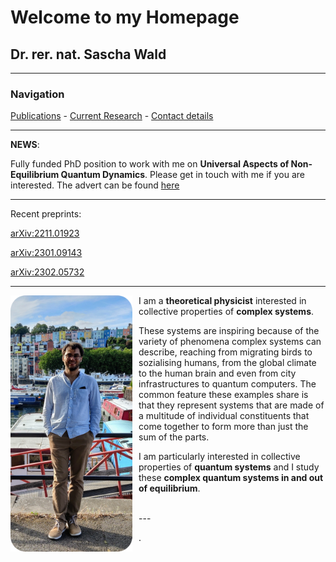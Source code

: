 # Welcome to my Homepage

## Dr. rer. nat. Sascha Wald

---

### Navigation
[Publications](https://saschawald.github.io/publications.html) -
[Current Research](https://saschawald.github.io/research.html) -
[Contact details](https://saschawald.github.io/contact.html)

---

 
**NEWS**:

Fully funded PhD position to work with me on **Universal Aspects of Non-Equilibrium Quantum Dynamics**. Please get in touch with me if you are interested. The advert can be found 
[here](https://www.coventry.ac.uk/research/research-opportunities/research-students/research-studentships/universality-in-non-equilibrium-quantum-systems/)


---

Recent preprints:

[arXiv:2211.01923](https://arxiv.org/abs/2211.01923)

[arXiv:2301.09143](https://arxiv.org/abs/2301.09143)

[arXiv:2302.05732](https://arxiv.org/abs/2302.05732)


---


<div>
<div  style="float: left">
<img src="image11.png"
     alt="Sascha"
     style="float: left; margin-right: 10px;" 
     width="195"
     height="410" /> 
</div>
</div>

I am a **theoretical physicist** interested in collective properties of **complex systems**.

These systems are inspiring because of the variety of phenomena complex systems can describe, 
reaching from migrating birds to sozialising humans, from the global climate to the human brain
and even from city infrastructures to quantum computers.
The common feature these examples share is that they represent systems that are made of 
a multitude of individual constituents that come together to form more than just the 
sum of the parts.

I am particularly interested in collective properties of **quantum systems** and I study these 
**complex quantum systems in and out of equilibrium**.

 <br />
---
 <br />



.
&nbsp;
&nbsp;
&nbsp;
